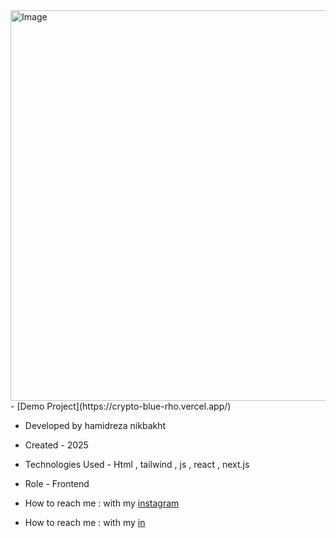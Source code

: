 <img width="1332" height="625" alt="Image" src="https://github.com/user-attachments/assets/35c81b52-1015-4761-874f-17d8a334b2cd" />
- [Demo Project](https://crypto-blue-rho.vercel.app/)

- Developed by hamidreza nikbakht

- Created - 2025

- Technologies Used - Html , tailwind , js , react , next.js 

- Role - Frontend

- How to reach me : with my [instagram](https://www.instagram.com/hamidrezanikbakht?igsh=dTRxeTdudDRpbmc0)
- How to reach me : with my [in](https://www.linkedin.com/in/hamidreza-nikbakht-787164334)
